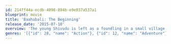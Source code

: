 ```yaml
---
id: 214ff44a-ecdb-4098-894b-e9e037a537a1
blueprint: movie
title: 'Baahubali: The Beginning'
release_date: '2015-07-10'
overview: 'The young Shivudu is left as a foundling in a small village by his mother. By the time he’s grown up, it has become apparent that he possesses exceptional gifts. He meets the beautiful warrior/princess Avanthika and learns that her queen has been held captive for the last 25 years. Shividu sets off to rescue her, discovering his own origins in the process.'
genres: '[{"id": 28, "name": "Action"}, {"id": 12, "name": "Adventure"}, {"id": 10752, "name": "War"}, {"id": 36, "name": "History"}]'
---
```

